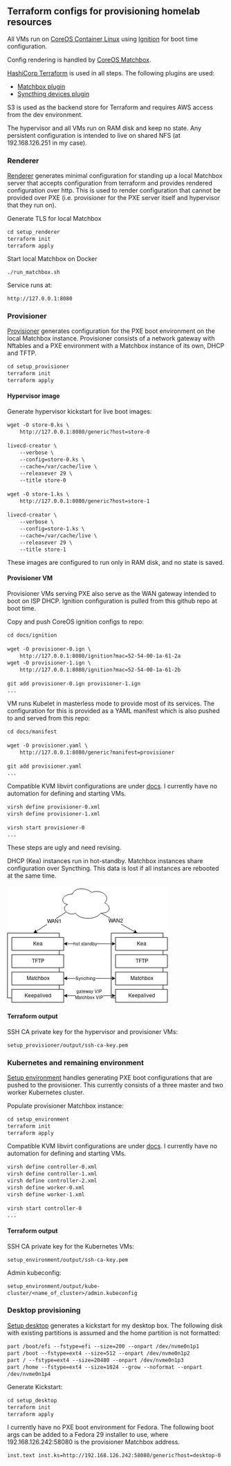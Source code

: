 ## Terraform configs for provisioning homelab resources

All VMs run on [CoreOS Container Linux](https://coreos.com/os/docs/latest/) using [Ignition](https://coreos.com/ignition/docs/latest/) for boot time configuration.

Config rendering is handled by [CoreOS Matchbox](https://github.com/coreos/matchbox/).

[HashiCorp Terraform](https://www.hashicorp.com/products/terraform) is used in all steps. The following plugins are used:
- [Matchbox plugin](https://github.com/coreos/terraform-provider-matchbox)
- [Syncthing devices plugin](https://github.com/randomcoww/terraform-provider-syncthing)

S3 is used as the backend store for Terraform and requires AWS access from the dev environment.

The hypervisor and all VMs run on RAM disk and keep no state. Any persistent configuration is intended to live on shared NFS (at 192.168.126.251 in my case).

### Renderer

[Renderer](setup_renderer) generates minimal configuration for standing up a local Matchbox server that accepts configuration from terraform and provides rendered configuration over http.
This is used to render configuration that cannot be provided over PXE (i.e. provisioner for the PXE server itself and hypervisor that they run on).

Generate TLS for local Matchbox
```
cd setup_renderer
terraform init
terraform apply
```

Start local Matchbox on Docker
```
./run_matchbox.sh
```

Service runs at:
```
http://127.0.0.1:8080
```

### Provisioner

[Provisioner](setup_provisioner) generates configuration for the PXE boot environment on the local Matchbox instance. Provisioner consists of a network gateway with Nftables and a PXE environment with a Matchbox instance of its own, DHCP and TFTP.

```
cd setup_provisioner
terraform init
terraform apply
```

#### Hypervisor image

Generate hypervisor kickstart for live boot images:
```
wget -O store-0.ks \
    http://127.0.0.1:8080/generic?host=store-0

livecd-creator \
    --verbose \
    --config=store-0.ks \
    --cache=/var/cache/live \
    --releasever 29 \
    --title store-0

wget -O store-1.ks \
    http://127.0.0.1:8080/generic?host=store-1

livecd-creator \
    --verbose \
    --config=store-1.ks \
    --cache=/var/cache/live \
    --releasever 29 \
    --title store-1
```
These images are configured to run only in RAM disk, and no state is saved.

#### Provisioner VM

Provisioner VMs serving PXE also serve as the WAN gateway intended to boot on ISP DHCP. Ignition configuration is pulled from this github repo at boot time.

Copy and push CoreOS ignition configs to repo:
```
cd docs/ignition

wget -O provisioner-0.ign \
    http://127.0.0.1:8080/ignition?mac=52-54-00-1a-61-2a
wget -O provisioner-1.ign \
    http://127.0.0.1:8080/ignition?mac=52-54-00-1a-61-2b
    
git add provisioner-0.ign provisioner-1.ign
...
```

VM runs Kubelet in masterless mode to provide most of its services. The configuration for this is provided as a YAML manifest which is also pushed to and served from this repo:

```
cd docs/manifest

wget -O provisioner.yaml \
    http://127.0.0.1:8080/generic?manifest=provisioner
    
git add provisioner.yaml
...
```

Compatible KVM libvirt configurations are under [docs](docs/libvirt). I currently have no automation for defining and starting VMs.
```
virsh define provisioner-0.xml
virsh define provisioner-1.xml

virsh start provisioner-0
...
```

These steps are ugly and need revising.

DHCP (Kea) instances run in hot-standby. Matchbox instances share configuration over Syncthing. This data is lost if all instances are rebooted at the same time.

![provisioner](images/provisioner.png)

#### Terraform output

SSH CA private key for the hypervisor and provisioner VMs:
```
setup_provisioner/output/ssh-ca-key.pem
```

### Kubernetes and remaining environment

[Setup environment](setup_environment) handles generating PXE boot configurations that are pushed to the provisioner. This currently consists of a three master and two worker Kubernetes cluster.

Populate provisioner Matchbox instance:
```
cd setup_environment
terraform init
terraform apply
```

Compatible KVM libvirt configurations are under [docs](docs/libvirt). I currently have no automation for defining and starting VMs.
```
virsh define controller-0.xml
virsh define controller-1.xml
virsh define controller-2.xml
virsh define worker-0.xml
virsh define worker-1.xml

virsh start controller-0
...
```

#### Terraform output

SSH CA private key for the Kubernetes VMs:
```
setup_environment/output/ssh-ca-key.pem
```

Admin kubeconfig:
```
setup_environment/output/kube-cluster/<name_of_cluster>/admin.kubeconfig
```

### Desktop provisioning

[Setup desktop](setup_desktop) generates a kickstart for my desktop box. The following disk with existing partitions is assumed and the home partition is not formatted:

```
part /boot/efi --fstype=efi --size=200 --onpart /dev/nvme0n1p1
part /boot --fstype=ext4 --size=512 --onpart /dev/nvme0n1p2
part / --fstype=ext4 --size=20480 --onpart /dev/nvme0n1p3
part /home --fstype=ext4 --size=1024 --grow --noformat --onpart /dev/nvme0n1p4
```

Generate Kickstart:
```
cd setup_desktop
terraform init
terraform apply
```

I currently have no PXE boot environment for Fedora. The following boot args can be added to a Fedora 29 installer to use, where 192.168.126.242:58080 is the provisioner Matchbox address.
```
inst.text inst.ks=http://192.168.126.242:58080/generic?host=desktop-0
```
